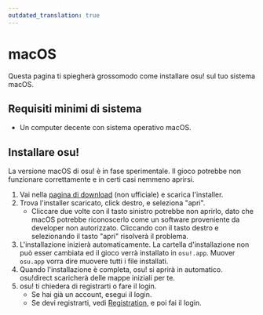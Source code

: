 ```yaml
---
outdated_translation: true
---
```


# macOS

Questa pagina ti spiegherà grossomodo come installare osu! sul tuo sistema macOS.

## Requisiti minimi di sistema

- Un computer decente con sistema operativo macOS.

## Installare osu!

La versione macOS di osu! è in fase sperimentale. Il gioco potrebbe non funzionare correttamente e in certi casi nemmeno aprirsi.

1. Vai nella [pagina di download](https://osu.ppy.sh/community/forums/topics/682197) (non ufficiale) e scarica l'installer.
2. Trova l'installer scaricato, click destro, e seleziona "apri".
   - Cliccare due volte con il tasto sinistro potrebbe non aprirlo, dato che macOS potrebbe riconoscerlo come un software proveniente da developer non autorizzato. Cliccando con il tasto destro e selezionando il tasto "apri" risolverà il problema.
3. L'installazione inizierà automaticamente. La cartella d'installazione non può esser cambiata ed il gioco verrà installato in `osu!.app`. Muover `osu.app` vorra dire muovere tutti i file installati.
4. Quando l'installazione è completa, osu! si aprirà in automatico. osu!direct scaricherà delle mappe iniziali per te.
5. osu! ti chiedera di registrarti o fare il login.
   - Se hai già un account, esegui il login.
   - Se devi registrarti, vedi [Registration](/wiki/Registration), e poi fai il login.
